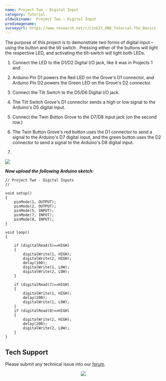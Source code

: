 ```yaml
---
name: Project Two – Digital Input
category: Tutorial
oldwikiname:  Project Two – Digital Input
prodimagename:
surveyurl: https://www.research.net/r/LinkIt_ONE_Tutorial-The_Basics
---
```


The purpose of this project is to demonstrate two forms of digital input – using the button and the tilt switch . Pressing either of the buttons will light the respective LED, and activating the tilt-switch will light both LEDs.

1.  Connect the LED to the D1/D2 Digital I/O jack, like it was in Projects 1 and

2.  Arduino Pin D1 powers the Red LED on the Grove's D1 connector, and Arduino Pin D2 powers the Green LED on the Grove's D2 connector.

3.  Connect the Tilt Switch to the D5/D6 Digital I/O jack.

4.  The Tilt Switch Grove's D1 connector sends a high or low signal to the Arduino's D5 digital input.
5.  Connect the Twin Button Grove to the D7/D8 input jack (on the second row.)

6.  The Twin Button Grove's red button uses the D1 connector to send a signal to the Arduino's D7 digital input, and the green button uses the D2 connector to send a signal to the Arduino's D8 digital input.
7.
![](https://files.seeedstudio.com/wiki/Project_Two-Digital_Input/img/Conn-two.jpg)

_**Now upload the following Arduino sketch:**_

```
// Project Two - Digital Inputs
//

void setup()
{
    pinMode(1, OUTPUT);
    pinMode(2, OUTPUT);
    pinMode(5, INPUT);
    pinMode(7, INPUT);
    pinMode(8, INPUT);
}

void loop()
{

    if (digitalRead(5)==HIGH)
    {
        digitalWrite(1, HIGH);
        digitalWrite(2, HIGH);
        delay(100);
        digitalWrite(1, LOW);
        digitalWrite(2, LOW);
    }

    if (digitalRead(7)==HIGH)
    {
        digitalWrite(1, HIGH);
        delay(200);
        digitalWrite(1, LOW);
    }
    if (digitalRead(8)==HIGH)
    {
        digitalWrite(2, HIGH);
        delay(200);
        digitalWrite(2, LOW);
    }
}
```

## Tech Support
Please submit any technical issue into our [forum](https://forum.seeedstudio.com/). <br /><p style="text-align:center"><a href="https://www.seeedstudio.com/act-4.html?utm_source=wiki&utm_medium=wikibanner&utm_campaign=newproducts" target="_blank"><img src="https://files.seeedstudio.com/wiki/Wiki_Banner/new_product.jpg" /></a></p>